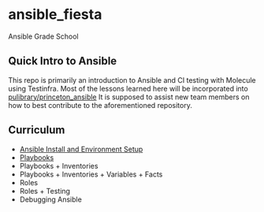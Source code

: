 # ansible_fiesta
Ansible Grade School

## Quick Intro to Ansible

This repo is primarily an introduction to Ansible and CI testing with Molecule
using Testinfra. Most of the lessons learned here will be incorporated into
[pulibrary/princeton_ansible](https://github.com/pulibrary/princeton_ansible) It
is supposed to assist new team members on how to best contribute to the
aforementioned repository.

## Curriculum

* [Ansible Install and Environment Setup](fiesta_lesson_0.md)
* [Playbooks](fiesta_lesson_1.md)
* Playbooks + Inventories
* Playbooks + Inventories + Variables + Facts
* Roles
* Roles + Testing
* Debugging Ansible
